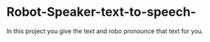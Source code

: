 # Robot-Speaker-text-to-speech-
In this project you give the text and robo pronounce that text for you.


